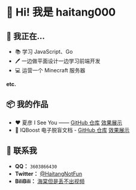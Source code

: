 # 👋 Hi! 我是 haitang000

<!--
**haitang000/haitang000** is a ✨ _special_ ✨ repository because its `README.md` (this file) appears on your GitHub profile.

Here are some ideas to get you started:

- 🔭 I’m currently working on ...
- 🌱 I’m currently learning ...
- 👯 I’m looking to collaborate on ...
- 🤔 I’m looking for help with ...
- 💬 Ask me about ...
- 📫 How to reach me: ...
- 😄 Pronouns: ...
- ⚡ Fun fact: ...
-->

## 🔭 我正在...

- 📚 学习 JavaScript、Go
- 🖊 一边做平面设计一边学习前端开发
- 💻 运营一个 Minecraft 服务器

**etc.**

## 📦 我的作品

- ❤ 夏彦 I See You —— [GitHub 仓库](https://github.com/haitang000/XiaYan-I-see-you) [效果展示](https://xyicu.haitang000.top)
- 📜 IQBoost 电子脱盲文档 - [GitHub 仓库](https://github.com/haitang000/IQ-Boost---Docs) [效果展示](https://iqboost.fun)

## 💭 联系我
- **QQ：** `3603866430`
- **Twitter：** [@HaitangNotFun](https://x.com/haitangNotFun)
- **BiliBili：** [海棠但是丢不出视频](https://space.bilibili.com/1073778000)
